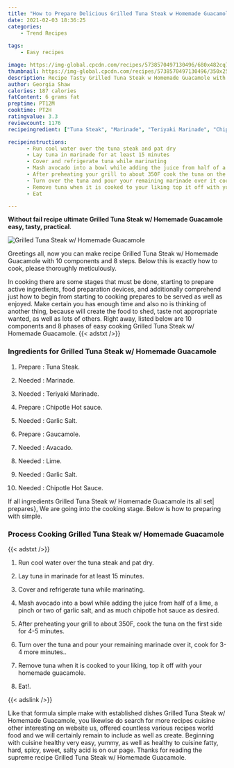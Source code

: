 ```yaml
---
title: "How to Prepare Delicious Grilled Tuna Steak w Homemade Guacamole"
date: 2021-02-03 18:36:25
categories:
    - Trend Recipes
    
tags:
    - Easy recipes

image: https://img-global.cpcdn.com/recipes/5738570497130496/680x482cq70/grilled-tuna-steak-w-homemade-guacamole-recipe-main-photo.jpg
thumbnail: https://img-global.cpcdn.com/recipes/5738570497130496/350x250cq70/grilled-tuna-steak-w-homemade-guacamole-recipe-main-photo.jpg
description: Recipe Tasty Grilled Tuna Steak w Homemade Guacamole with 10 ingredients and 8 stages of easy cooking.
author: Georgia Shaw
calories: 187 calories
fatContent: 6 grams fat
preptime: PT12M
cooktime: PT2H
ratingvalue: 3.3
reviewcount: 1176
recipeingredient: ["Tuna Steak", "Marinade", "Teriyaki Marinade", "Chipotle Hot sauce", "Garlic Salt", "Gaucamole", "Avacado", "Lime", "Garlic Salt", "Chipotle Hot Sauce"]

recipeinstructions: 
      - Run cool water over the tuna steak and pat dry 
      - Lay tuna in marinade for at least 15 minutes 
      - Cover and refrigerate tuna while marinating 
      - Mash avocado into a bowl while adding the juice from half of a lime a pinch or two of garlic salt and as much chipotle hot sauce as desired 
      - After preheating your grill to about 350F cook the tuna on the first side for 45 minutes 
      - Turn over the tuna and pour your remaining marinade over it cook for 34 more minutes 
      - Remove tuna when it is cooked to your liking top it off with your homemade guacamole 
      - Eat

---
```




**Without fail recipe ultimate Grilled Tuna Steak w/ Homemade Guacamole easy, tasty, practical**. 


![Grilled Tuna Steak w/ Homemade Guacamole](https://img-global.cpcdn.com/recipes/5738570497130496/680x482cq70/grilled-tuna-steak-w-homemade-guacamole-recipe-main-photo.jpg "Grilled Tuna Steak w/ Homemade Guacamole")




Greetings all, now you can make recipe Grilled Tuna Steak w/ Homemade Guacamole with 10 components and 8 steps. Below this is exactly how to cook, please thoroughly meticulously.

In cooking there are some stages that must be done, starting to prepare active ingredients, food preparation devices, and additionally comprehend just how to begin from starting to cooking prepares to be served as well as enjoyed. Make certain you has enough time and also no is thinking of another thing, because will create the food to shed, taste not appropriate wanted, as well as lots of others. Right away, listed below are 10 components and 8 phases of easy cooking Grilled Tuna Steak w/ Homemade Guacamole.
{{< adstxt />}}

### Ingredients for Grilled Tuna Steak w/ Homemade Guacamole


1. Prepare  : Tuna Steak.

1. Needed  : Marinade.

1. Needed  : Teriyaki Marinade.

1. Prepare  : Chipotle Hot sauce.

1. Needed  : Garlic Salt.

1. Prepare  : Gaucamole.

1. Needed  : Avacado.

1. Needed  : Lime.

1. Needed  : Garlic Salt.

1. Needed  : Chipotle Hot Sauce.



If all ingredients Grilled Tuna Steak w/ Homemade Guacamole its all set| prepares}, We are going into the cooking stage. Below is how to preparing with simple.

### Process Cooking Grilled Tuna Steak w/ Homemade Guacamole

{{< adstxt />}}


1. Run cool water over the tuna steak and pat dry.



1. Lay tuna in marinade for at least 15 minutes.



1. Cover and refrigerate tuna while marinating.



1. Mash avocado into a bowl while adding the juice from half of a lime, a pinch or two of garlic salt, and as much chipotle hot sauce as desired.



1. After preheating your grill to about 350F, cook the tuna on the first side for 4-5 minutes.



1. Turn over the tuna and pour your remaining marinade over it, cook for 3-4 more minutes..



1. Remove tuna when it is cooked to your liking, top it off with your homemade guacamole.



1. Eat!.





{{< adslink />}}

Like that formula simple make with established dishes Grilled Tuna Steak w/ Homemade Guacamole, you likewise do search for more recipes cuisine other interesting on website us, offered countless various recipes world food and we will certainly remain to include as well as create. Beginning with cuisine healthy very easy, yummy, as well as healthy to cuisine fatty, hard, spicy, sweet, salty acid is on our page. Thanks for reading the supreme recipe Grilled Tuna Steak w/ Homemade Guacamole.
